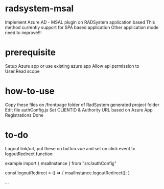 # radsystem-msal
Implement Azure AD - MSAL plugin on RADSystem application based
This method currently support for SPA based application
Other application mode need to improve!!!

# prerequisite
Setup Azure app or use existing azure app
Allow api permission to User.Read scope

# how-to-use
Copy these files on /frontpage folder of RadSystem generated project folder
Edit file authConfig.js
Set CLIENTID & Authority URL based on Azure App Registrations
Done

# to-do
Logout link/url, put these on button.vue and set on click event to logoutRedirect function

example
import { msalInstance } from "src/authConfig"

const logoutRedirect = () => {
  msalInstance.logoutRedirect();
}

...

